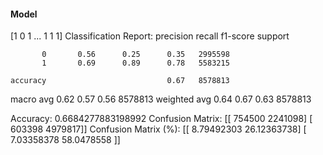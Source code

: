 #### Model
[1 0 1 ... 1 1 1]
Classification Report:
              precision    recall  f1-score   support

           0       0.56      0.25      0.35   2995598
           1       0.69      0.89      0.78   5583215

    accuracy                           0.67   8578813
   macro avg       0.62      0.57      0.56   8578813
weighted avg       0.64      0.67      0.63   8578813

Accuracy: 0.6684277883198992
Confusion Matrix:
[[ 754500 2241098]
 [ 603398 4979817]]
Confusion Matrix (%):
[[ 8.79492303 26.12363738]
 [ 7.03358378 58.0478558 ]]
